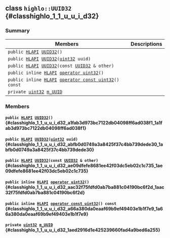 ## class `highlo::UUID32` {#classhighlo_1_1_u_u_i_d32}

### Summary

 Members                        | Descriptions                                
--------------------------------|---------------------------------------------
`public `[`HLAPI`](#_core_8h_a1d2309cd37fc69b9129facf43df916ea_1a1d2309cd37fc69b9129facf43df916ea)` `[`UUID32`](#classhighlo_1_1_u_u_i_d32_a1fab3d973bc7122db04098ff6ad038f1_1a1fab3d973bc7122db04098ff6ad038f1)`()` | 
`public `[`HLAPI`](#_core_8h_a1d2309cd37fc69b9129facf43df916ea_1a1d2309cd37fc69b9129facf43df916ea)` `[`UUID32`](#classhighlo_1_1_u_u_i_d32_abfb0d0749a3a8425f37c4bb739dede30_1abfb0d0749a3a8425f37c4bb739dede30)`(`[`uint32`](#_base_types_8h_a1134b580f8da4de94ca6b1de4d37975e_1a1134b580f8da4de94ca6b1de4d37975e)` uuid)` | 
`public `[`HLAPI`](#_core_8h_a1d2309cd37fc69b9129facf43df916ea_1a1d2309cd37fc69b9129facf43df916ea)` `[`UUID32`](#classhighlo_1_1_u_u_i_d32_ae09dfefe8681ee42f03dc5eb02c1c735_1ae09dfefe8681ee42f03dc5eb02c1c735)`(const `[`UUID32`](#classhighlo_1_1_u_u_i_d32)` & other)` | 
`public inline `[`HLAPI`](#_core_8h_a1d2309cd37fc69b9129facf43df916ea_1a1d2309cd37fc69b9129facf43df916ea)` `[`operator uint32`](#classhighlo_1_1_u_u_i_d32_aac32f75fdfd0ab7ba881c04190bc6f2d_1aac32f75fdfd0ab7ba881c04190bc6f2d)`()` | 
`public inline `[`HLAPI`](#_core_8h_a1d2309cd37fc69b9129facf43df916ea_1a1d2309cd37fc69b9129facf43df916ea)` `[`operator const uint32`](#classhighlo_1_1_u_u_i_d32_a66a380da0eaaf69b9ef49403e1b1f7e9_1a66a380da0eaaf69b9ef49403e1b1f7e9)`() const` | 
`private `[`uint32`](#_base_types_8h_a1134b580f8da4de94ca6b1de4d37975e_1a1134b580f8da4de94ca6b1de4d37975e)` `[`m_UUID`](#classhighlo_1_1_u_u_i_d32_1aed2916d1e425239660fad4a9bed6a255) | 

### Members

#### `public `[`HLAPI`](#_core_8h_a1d2309cd37fc69b9129facf43df916ea_1a1d2309cd37fc69b9129facf43df916ea)` `[`UUID32`](#classhighlo_1_1_u_u_i_d32_a1fab3d973bc7122db04098ff6ad038f1_1a1fab3d973bc7122db04098ff6ad038f1)`()` {#classhighlo_1_1_u_u_i_d32_a1fab3d973bc7122db04098ff6ad038f1_1a1fab3d973bc7122db04098ff6ad038f1}

#### `public `[`HLAPI`](#_core_8h_a1d2309cd37fc69b9129facf43df916ea_1a1d2309cd37fc69b9129facf43df916ea)` `[`UUID32`](#classhighlo_1_1_u_u_i_d32_abfb0d0749a3a8425f37c4bb739dede30_1abfb0d0749a3a8425f37c4bb739dede30)`(`[`uint32`](#_base_types_8h_a1134b580f8da4de94ca6b1de4d37975e_1a1134b580f8da4de94ca6b1de4d37975e)` uuid)` {#classhighlo_1_1_u_u_i_d32_abfb0d0749a3a8425f37c4bb739dede30_1abfb0d0749a3a8425f37c4bb739dede30}

#### `public `[`HLAPI`](#_core_8h_a1d2309cd37fc69b9129facf43df916ea_1a1d2309cd37fc69b9129facf43df916ea)` `[`UUID32`](#classhighlo_1_1_u_u_i_d32_ae09dfefe8681ee42f03dc5eb02c1c735_1ae09dfefe8681ee42f03dc5eb02c1c735)`(const `[`UUID32`](#classhighlo_1_1_u_u_i_d32)` & other)` {#classhighlo_1_1_u_u_i_d32_ae09dfefe8681ee42f03dc5eb02c1c735_1ae09dfefe8681ee42f03dc5eb02c1c735}

#### `public inline `[`HLAPI`](#_core_8h_a1d2309cd37fc69b9129facf43df916ea_1a1d2309cd37fc69b9129facf43df916ea)` `[`operator uint32`](#classhighlo_1_1_u_u_i_d32_aac32f75fdfd0ab7ba881c04190bc6f2d_1aac32f75fdfd0ab7ba881c04190bc6f2d)`()` {#classhighlo_1_1_u_u_i_d32_aac32f75fdfd0ab7ba881c04190bc6f2d_1aac32f75fdfd0ab7ba881c04190bc6f2d}

#### `public inline `[`HLAPI`](#_core_8h_a1d2309cd37fc69b9129facf43df916ea_1a1d2309cd37fc69b9129facf43df916ea)` `[`operator const uint32`](#classhighlo_1_1_u_u_i_d32_a66a380da0eaaf69b9ef49403e1b1f7e9_1a66a380da0eaaf69b9ef49403e1b1f7e9)`() const` {#classhighlo_1_1_u_u_i_d32_a66a380da0eaaf69b9ef49403e1b1f7e9_1a66a380da0eaaf69b9ef49403e1b1f7e9}

#### `private `[`uint32`](#_base_types_8h_a1134b580f8da4de94ca6b1de4d37975e_1a1134b580f8da4de94ca6b1de4d37975e)` `[`m_UUID`](#classhighlo_1_1_u_u_i_d32_1aed2916d1e425239660fad4a9bed6a255) {#classhighlo_1_1_u_u_i_d32_1aed2916d1e425239660fad4a9bed6a255}

